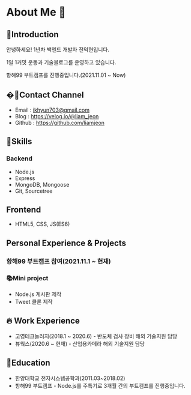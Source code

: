 # About Me 👋
## 🚀Introduction
안녕하세요! 1년차 백엔드 개발자 전익현입니다.

1일 1커밋 운동과 기술블로그를 운영하고 있습니다.

항해99 부트캠프를 진행중입니다.(2021.11.01 ~ Now)

## �📎Contact Channel
- Email : ikhyun703@gmail.com
- Blog : https://velog.io/@liam_jeon
- Github : https://github.com/liamjeon

## 🔧Skills
### Backend
- Node.js
- Express
- MongoDB, Mongoose
- Git, Sourcetree

## Frontend
- HTML5, CSS, JS(ES6)

## Personal Experience & Projects
### 항해99 부트캠프 참여(2021.11.1 ~ 현재)

### 📚Mini project
- Node.js 게시판 제작
- Tweet 클론 제작

## 🔥 Work Experience
- 고영테크놀러지(2018.1 ~ 2020.6) - 반도체 검사 장비 해외 기술지원 담당
- 뷰웍스(2020.6 ~ 현재) - 산업용카메라 해외 기술지원 담당

## 📝Education
- 한양대학교 전자시스템공학과(2011.03~2018.02)
- 항해99 부트캠프 - Node.js를 주특기로 3개월 간의 부트캠프를 진행중입니다.

<!--
**liamjeon/liamjeon** is a ✨ _special_ ✨ repository because its `README.md` (this file) appears on your GitHub profile.

Here are some ideas to get you started:

- 🔭 I’m currently working on ...
- 🌱 I’m currently learning ...
- 👯 I’m looking to collaborate on ...
- 🤔 I’m looking for help with ...
- 💬 Ask me about ...
- 📫 How to reach me: ...
- 😄 Pronouns: ...
- ⚡ Fun fact: ...
-->
